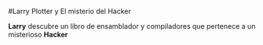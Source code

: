 #Larry Plotter y El misterio del Hacker

**Larry** descubre un libro de ensamblador y compiladores que pertenece a un misterioso
 **Hacker**  
